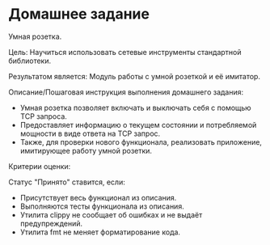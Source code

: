 # Домашнее задание

Умная розетка.

Цель: Научиться использовать сетевые инструменты стандартной библиотеки.

Результатом является: Модуль работы с умной розеткой и её имитатор.

Описание/Пошаговая инструкция выполнения домашнего задания:

* Умная розетка позволяет включать и выключать себя с помощью TCP запроса.
* Предоставляет информацию о текущем состоянии и потребляемой мощности в виде ответа на TCP запрос.
* Также, для проверки нового функционала, реализовать приложение, имитирующее работу умной розетки.

Критерии оценки:

Статус "Принято" ставится, если:

* Присутствует весь функционал из описания.
* Выполняются тесты функционала из описания.
* Утилита clippy не сообщает об ошибках и не выдаёт предупреждений.
* Утилита fmt не меняет форматирование кода.
